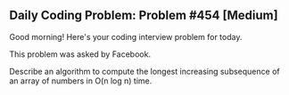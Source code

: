 ## Daily Coding Problem: Problem #454 [Medium]

Good morning! Here's your coding interview problem for today.

This problem was asked by Facebook.

Describe an algorithm to compute the longest increasing subsequence of an array of numbers in O(n log n) time.
